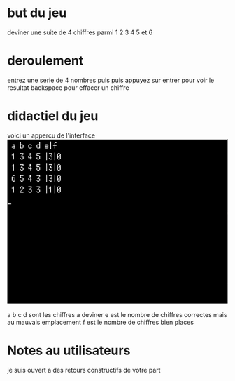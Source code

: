 # but du jeu
deviner une suite de 4 chiffres
parmi 1 2 3 4 5 et 6

# deroulement
entrez une serie de 4 nombres puis puis appuyez sur entrer pour voir
le resultat
backspace pour effacer un chiffre

# didactiel du jeu
voici un appercu de l'interface
<img src="./screenshot.png"/>

a b c d sont les chiffres a deviner
e est le nombre de chiffres correctes mais au mauvais emplacement
f est le nombre de chiffres bien places

# Notes au utilisateurs
je suis ouvert a des retours constructifs de votre part
